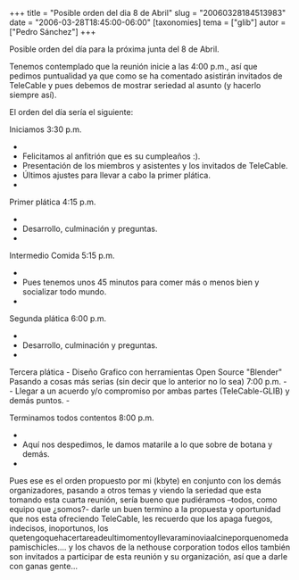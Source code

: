 +++
title = "Posible orden del dia 8 de Abril"
slug = "20060328184513983"
date = "2006-03-28T18:45:00-06:00"
[taxonomies]
tema = ["glib"]
autor = ["Pedro Sánchez"]
+++

Posible orden del día para la próxima junta del 8 de Abril.

Tenemos contemplado que la reunión inicie a las 4:00 p.m., así que
pedimos puntualidad ya que como se ha comentado asistirán invitados de
TeleCable y pues debemos de mostrar seriedad al asunto (y hacerlo
siempre así).

El orden del día sería el siguiente:

<!-- more -->
Iniciamos 3:30 p.m.

-
-   Felicitamos al anfitrión que es su cumpleaños :).
-   Presentación de los miembros y asistentes y los invitados de
    TeleCable.
-   Últimos ajustes para llevar a cabo la primer plática.
-

Primer plática 4:15 p.m.

-
-   Desarrollo, culminación y preguntas.
-

Intermedio Comida 5:15 p.m.

-
-   Pues tenemos unos 45 minutos para comer más o menos bien y
    socializar todo mundo.
-

Segunda plática 6:00 p.m.

-
-   Desarrollo, culminación y preguntas.
-

Tercera plática - Diseño Grafico con herramientas Open Source "Blender"
Pasando a cosas más serias (sin decir que lo anterior no lo sea) 7:00
p.m. - - Llegar a un acuerdo y/o compromiso por ambas partes
(TeleCable-GLIB) y demás puntos. -

Terminamos todos contentos 8:00 p.m.

-
-   Aquí nos despedimos, le damos matarile a lo que sobre de botana y
    demás.
-

Pues ese es el orden propuesto por mi (kbyte) en conjunto con los demás
organizadores, pasando a otros temas y viendo la seriedad que esta
tomando esta cuarta reunión, sería bueno que pudiéramos –todos, como
equipo que ¿somos?- darle un buen termino a la propuesta y oportunidad
que nos esta ofreciendo TeleCable, les recuerdo que los apaga fuegos,
indecisos, inoportunos, los
quetengoquehacertareadeultimomentoyllevaraminoviaalcineporquenomedapamischicles….
y los chavos de la nethouse corporation todos ellos también son
invitados a participar de esta reunión y su organización, así que a
darle con ganas gente…

